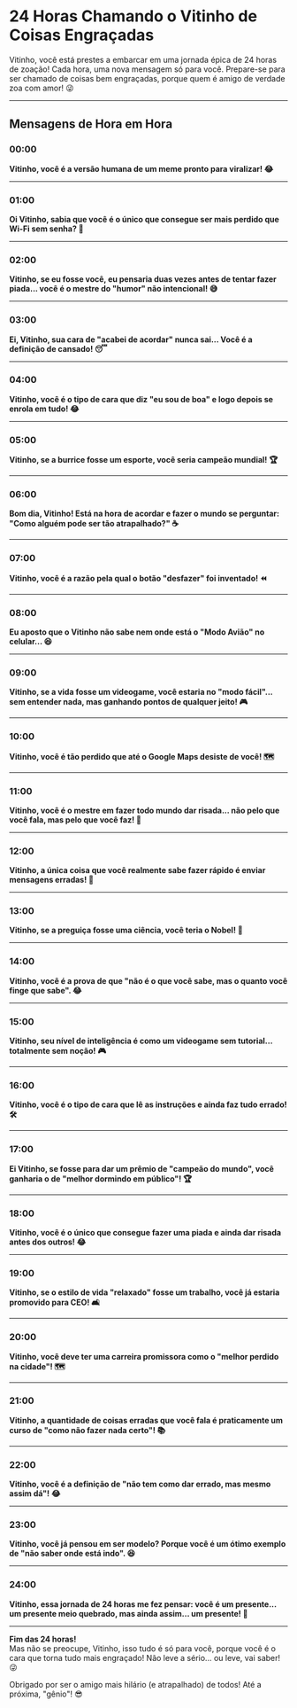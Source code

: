 # 24 Horas Chamando o Vitinho de Coisas Engraçadas

Vitinho, você está prestes a embarcar em uma jornada épica de 24 horas de zoação! Cada hora, uma nova mensagem só para você. Prepare-se para ser chamado de coisas bem engraçadas, porque quem é amigo de verdade zoa com amor! 😜

---

## Mensagens de Hora em Hora

### 00:00
**Vitinho, você é a versão humana de um meme pronto para viralizar! 😂**

---

### 01:00
**Oi Vitinho, sabia que você é o único que consegue ser mais perdido que Wi-Fi sem senha? 📶**

---

### 02:00
**Vitinho, se eu fosse você, eu pensaria duas vezes antes de tentar fazer piada... você é o mestre do "humor" não intencional! 😅**

---

### 03:00
**Ei, Vitinho, sua cara de "acabei de acordar" nunca sai... Você é a definição de cansado! 😴**

---

### 04:00
**Vitinho, você é o tipo de cara que diz "eu sou de boa" e logo depois se enrola em tudo! 😂**

---

### 05:00
**Vitinho, se a burrice fosse um esporte, você seria campeão mundial! 🏆**

---

### 06:00
**Bom dia, Vitinho! Está na hora de acordar e fazer o mundo se perguntar: "Como alguém pode ser tão atrapalhado?" ☕️**

---

### 07:00
**Vitinho, você é a razão pela qual o botão "desfazer" foi inventado! ⏪**

---

### 08:00
**Eu aposto que o Vitinho não sabe nem onde está o "Modo Avião" no celular... 😆**

---

### 09:00
**Vitinho, se a vida fosse um videogame, você estaria no "modo fácil"... sem entender nada, mas ganhando pontos de qualquer jeito! 🎮**

---

### 10:00
**Vitinho, você é tão perdido que até o Google Maps desiste de você! 🗺️**

---

### 11:00
**Vitinho, você é o mestre em fazer todo mundo dar risada... não pelo que você fala, mas pelo que você faz! 🤣**

---

### 12:00
**Vitinho, a única coisa que você realmente sabe fazer rápido é enviar mensagens erradas! 📱**

---

### 13:00
**Vitinho, se a preguiça fosse uma ciência, você teria o Nobel! 🏅**

---

### 14:00
**Vitinho, você é a prova de que "não é o que você sabe, mas o quanto você finge que sabe". 😂**

---

### 15:00
**Vitinho, seu nível de inteligência é como um videogame sem tutorial... totalmente sem noção! 🎮**

---

### 16:00
**Vitinho, você é o tipo de cara que lê as instruções e ainda faz tudo errado! 🛠️**

---

### 17:00
**Ei Vitinho, se fosse para dar um prêmio de "campeão do mundo", você ganharia o de "melhor dormindo em público"! 🏆**

---

### 18:00
**Vitinho, você é o único que consegue fazer uma piada e ainda dar risada antes dos outros! 😂**

---

### 19:00
**Vitinho, se o estilo de vida "relaxado" fosse um trabalho, você já estaria promovido para CEO! 🛋️**

---

### 20:00
**Vitinho, você deve ter uma carreira promissora como o "melhor perdido na cidade"! 🗺️**

---

### 21:00
**Vitinho, a quantidade de coisas erradas que você fala é praticamente um curso de "como não fazer nada certo"! 📚**

---

### 22:00
**Vitinho, você é a definição de "não tem como dar errado, mas mesmo assim dá"! 😂**

---

### 23:00
**Vitinho, você já pensou em ser modelo? Porque você é um ótimo exemplo de "não saber onde está indo". 😆**

---

### 24:00
**Vitinho, essa jornada de 24 horas me fez pensar: você é um presente... um presente meio quebrado, mas ainda assim... um presente! 🎁**

---

**Fim das 24 horas!**  
Mas não se preocupe, Vitinho, isso tudo é só para você, porque você é o cara que torna tudo mais engraçado! Não leve a sério... ou leve, vai saber! 😜

Obrigado por ser o amigo mais hilário (e atrapalhado) de todos! Até a próxima, "gênio"! 😎
